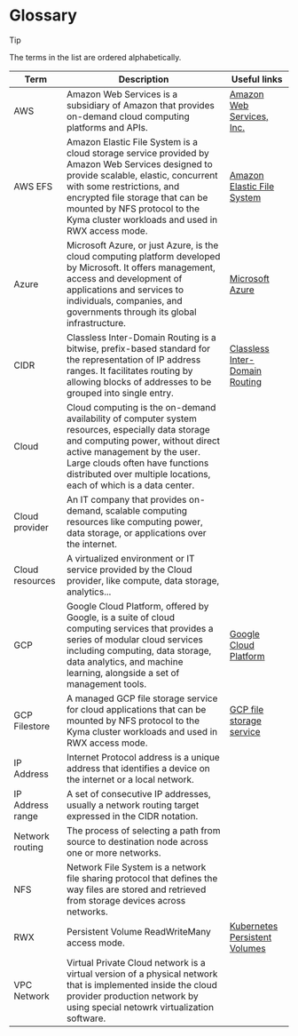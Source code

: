 # Glossary

> [!TIP]
> The terms in the list are ordered alphabetically.

| Term                    | Description                                                                                                                                                                                                                                                                               | Useful links                                                                                                  |
|-------------------------|-------------------------------------------------------------------------------------------------------------------------------------------------------------------------------------------------------------------------------------------------------------------------------------------|---------------------------------------------------------------------------------------------------------------|
| AWS                     | Amazon Web Services is a subsidiary of Amazon that provides on-demand cloud computing platforms and APIs.                                                                                                                                                                                 | [Amazon Web Services, Inc.](https://aws.amazon.com/)                                                          |
| AWS EFS                 | Amazon Elastic File System is a cloud storage service provided by Amazon Web Services designed to provide scalable, elastic, concurrent with some restrictions, and encrypted file storage that can be mounted by NFS protocol to the Kyma cluster workloads and used in RWX access mode. | [Amazon Elastic File System](https://aws.amazon.com/efs/)                                                     |
| Azure                   | Microsoft Azure, or just Azure, is the cloud computing platform developed by Microsoft. It offers management, access and development of applications and services to individuals, companies, and governments through its global infrastructure.                                           | [Microsoft Azure](https://azure.microsoft.com/)                                                               |
| CIDR                    | Classless Inter-Domain Routing is a bitwise, prefix-based standard for the representation of IP address ranges. It facilitates routing by allowing blocks of addresses to be grouped into single entry.                                                                                   | [Classless Inter-Domain Routing](https://en.wikipedia.org/wiki/Classless_Inter-Domain_Routing)                |
| Cloud                   | Cloud computing is the on-demand availability of computer system resources, especially data storage and computing power, without direct active management by the user. Large clouds often have functions distributed over multiple locations, each of which is a data center.             |                                                                                                               |
| Cloud provider          | An IT company that provides on-demand, scalable computing resources like computing power, data storage, or applications over the internet.                                                                                                                                                |                                                                                                               |
| Cloud resources         | A virtualized environment or IT service provided by the Cloud provider, like compute, data storage, analytics...                                                                                                                                                                          |                                                                                                               |
| GCP                     | Google Cloud Platform, offered by Google, is a suite of cloud computing services that provides a series of modular cloud services including computing, data storage, data analytics, and machine learning, alongside a set of management tools.                                           | [Google Cloud Platform](https://cloud.google.com/)                                                            |
| GCP Filestore           | A managed GCP file storage service for cloud applications that can be mounted by NFS protocol to the Kyma cluster workloads and used in RWX access mode.                                                                                                                                  | [GCP file storage service](https://cloud.google.com/filestore?hl=en)                                          |
| IP Address              | Internet Protocol address is a unique address that identifies a device on the internet or a local network.                                                                                                                                                                                |                                                                                                               |
| IP Address range        | A set of consecutive IP addresses, usually a network routing target expressed in the CIDR notation.                                                                                                                                                                                       |                                                                                                               |
| Network routing         | The process of selecting a path from source to destination node across one or more networks.                                                                                                                                                                                              |                                                                                                               |
| NFS                     | Network File System is a network file sharing protocol that defines the way files are stored and retrieved from storage devices across networks.                                                                                                                                          |                                                                                                               |
| RWX                     | Persistent Volume ReadWriteMany access mode.                                                                                                                                                                                                                                              | [Kubernetes Persistent Volumes](https://kubernetes.io/docs/concepts/storage/persistent-volumes/#introduction) |
| VPC Network             | Virtual Private Cloud network is a virtual version of a physical network that is implemented inside the cloud provider production network by using special netowrk virtualization software.                                                                                               |                                                                                                               |
